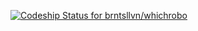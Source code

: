 [ ![Codeship Status for brntsllvn/whichrobo](https://codeship.com/projects/6b2a5ff0-7769-0133-1843-1ec5ec9c83b6/status?branch=master)](https://codeship.com/projects/118441)